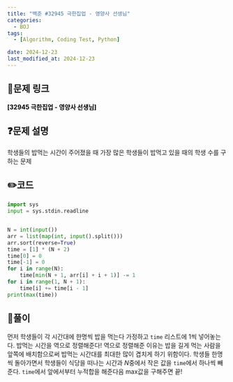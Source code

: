 ```yaml
---
title: "백준 #32945 극한집업 - 영양사 선생님"
categories:
  - BOJ
tags:
  - [Algorithm, Coding Test, Python]

date: 2024-12-23
last_modified_at: 2024-12-23
---
```


## :link:문제 링크

<a href="https://www.acmicpc.net/problem/32945" style="text-decoration:none; color:black; font-weight:bold" target="_blank">[32945 극한집업 - 영양사 선생님]</a>

## :question:문제 설명

학생들의 밥먹는 시간이 주어졌을 때 가장 많은 학생들이 밥먹고 있을 때의 학생 수를 구하는 문제

## :pencil2:코드

```python
import sys
input = sys.stdin.readline


N = int(input())
arr = list(map(int, input().split()))
arr.sort(reverse=True)
time = [1] * (N + 2)
time[0] = 0
time[-1] = 0
for i in range(N):
    time[min(N + 1, arr[i] + i + 1)] -= 1
for i in range(1, N + 1):
    time[i] += time[i - 1]
print(max(time))
```

## :memo:풀이

먼저 학생들이 각 시간대에 한명씩 밥을 먹는다 가정하고 `time` 리스트에 1씩 넣어놓는다.
밥먹는 시간을 역으로 정렬해준다! 역으로 정렬해준 이유는 밥을 길게 먹는 사람을 앞쪽에 배치함으로써 밥먹는 시간대를 최대한 많이 겹치게 하기 위함이다.
학생들 한명씩 돌아가면서 학생들이 식당을 떠나는 시간과 $N$중에서 작은 값을 `time`에서 하나씩 빼준다.
`time`에서 앞에서부터 누적합을 해준다음 max값을 구해주면 끝!
